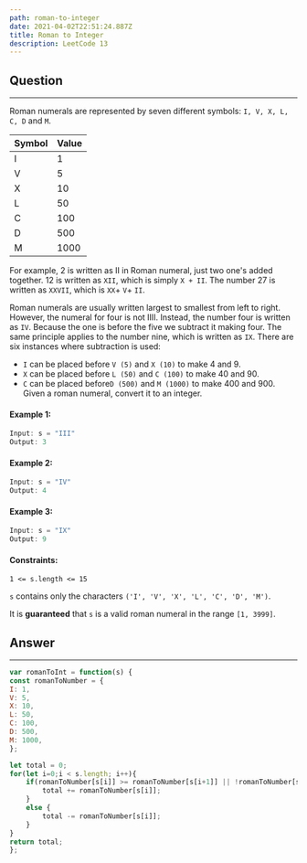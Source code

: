 ```yaml
---
path: roman-to-integer
date: 2021-04-02T22:51:24.887Z
title: Roman to Integer
description: LeetCode 13
---
```

## Question

- - -

Roman numerals are represented by seven different symbols: `I, V, X, L, C, D` and `M`.

| Symbol | Value |
| ------ | ----- |
| I      | 1     |
| V      | 5     |
| X      | 10    |
| L      | 50    |
| C      | 100   |
| D      | 500   |
| M      | 1000  |

For example, 2 is written as II in Roman numeral, just two one's added together. 12 is written as `XII`, which is simply `X + II`. The number 27 is written as `XXVII`, which is `XX`+ `V`+ `II`.

Roman numerals are usually written largest to smallest from left to right. However, the numeral for four is not IIII. Instead, the number four is written as `IV`. Because the one is before the five we subtract it making four. The same principle applies to the number nine, which is written as `IX`. There are six instances where subtraction is used:

* `I` can be placed before `V (5)` and `X (10)` to make 4 and 9.  
* `X` can be placed before `L (50)` and `C (100)` to make 40 and 90. 
* `C` can be placed before`D (500)` and `M (1000)` to make 400 and 900. Given a roman numeral, convert it to an integer.

#### **Example 1:**

```js
Input: s = "III" 
Output: 3
```

#### **Example 2:**

```js
Input: s = "IV" 
Output: 4
```

#### **Example 3:**

```js
Input: s = "IX" 
Output: 9
```

#### **Constraints:**

`1 <= s.length <= 15`

`s` contains only the characters `('I', 'V', 'X', 'L', 'C', 'D', 'M')`. 

It is **guaranteed** that `s` is a valid roman numeral in the range `[1, 3999]`.

## Answer

- - -

```js
var romanToInt = function(s) {
const romanToNumber = {
I: 1,
V: 5,
X: 10,
L: 50,
C: 100,
D: 500,
M: 1000,
};

let total = 0;
for(let i=0;i < s.length; i++){
    if(romanToNumber[s[i]] >= romanToNumber[s[i+1]] || !romanToNumber[s[i+1]]){
        total += romanToNumber[s[i]];
    }
    else {
        total -= romanToNumber[s[i]];
    }
}
return total;
};
```